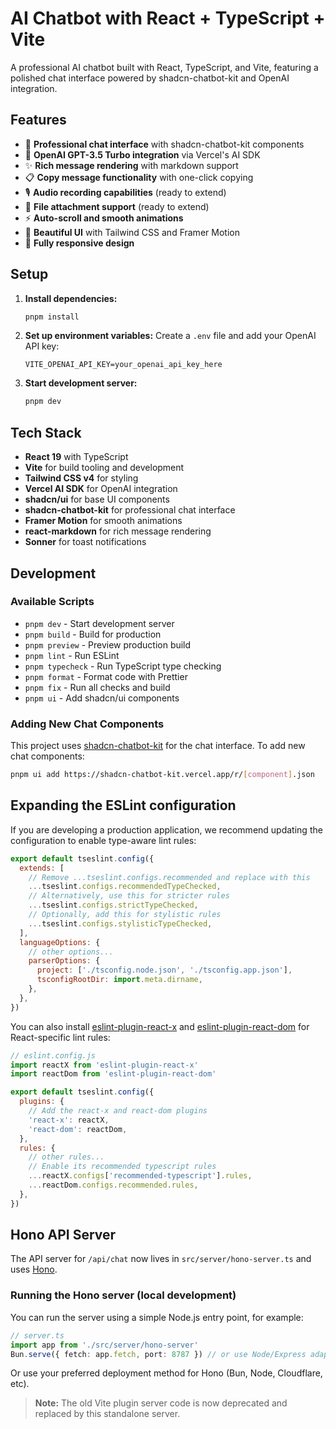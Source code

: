 # AI Chatbot with React + TypeScript + Vite

A professional AI chatbot built with React, TypeScript, and Vite, featuring a polished chat interface powered by shadcn-chatbot-kit and OpenAI integration.

## Features

- 💬 **Professional chat interface** with shadcn-chatbot-kit components
- 🤖 **OpenAI GPT-3.5 Turbo integration** via Vercel's AI SDK
- ✨ **Rich message rendering** with markdown support
- 📋 **Copy message functionality** with one-click copying
- 🎙️ **Audio recording capabilities** (ready to extend)
- 📎 **File attachment support** (ready to extend)
- ⚡ **Auto-scroll and smooth animations**
- 🎨 **Beautiful UI** with Tailwind CSS and Framer Motion
- 📱 **Fully responsive design**

## Setup

1. **Install dependencies:**

   ```bash
   pnpm install
   ```

2. **Set up environment variables:**
   Create a `.env` file and add your OpenAI API key:

   ```
   VITE_OPENAI_API_KEY=your_openai_api_key_here
   ```

3. **Start development server:**
   ```bash
   pnpm dev
   ```

## Tech Stack

- **React 19** with TypeScript
- **Vite** for build tooling and development
- **Tailwind CSS v4** for styling
- **Vercel AI SDK** for OpenAI integration
- **shadcn/ui** for base UI components
- **shadcn-chatbot-kit** for professional chat interface
- **Framer Motion** for smooth animations
- **react-markdown** for rich message rendering
- **Sonner** for toast notifications

## Development

### Available Scripts

- `pnpm dev` - Start development server
- `pnpm build` - Build for production
- `pnpm preview` - Preview production build
- `pnpm lint` - Run ESLint
- `pnpm typecheck` - Run TypeScript type checking
- `pnpm format` - Format code with Prettier
- `pnpm fix` - Run all checks and build
- `pnpm ui` - Add shadcn/ui components

### Adding New Chat Components

This project uses [shadcn-chatbot-kit](https://shadcn-chatbot-kit.vercel.app/) for the chat interface. To add new chat components:

```bash
pnpm ui add https://shadcn-chatbot-kit.vercel.app/r/[component].json
```

## Expanding the ESLint configuration

If you are developing a production application, we recommend updating the configuration to enable type-aware lint rules:

```js
export default tseslint.config({
  extends: [
    // Remove ...tseslint.configs.recommended and replace with this
    ...tseslint.configs.recommendedTypeChecked,
    // Alternatively, use this for stricter rules
    ...tseslint.configs.strictTypeChecked,
    // Optionally, add this for stylistic rules
    ...tseslint.configs.stylisticTypeChecked,
  ],
  languageOptions: {
    // other options...
    parserOptions: {
      project: ['./tsconfig.node.json', './tsconfig.app.json'],
      tsconfigRootDir: import.meta.dirname,
    },
  },
})
```

You can also install [eslint-plugin-react-x](https://github.com/Rel1cx/eslint-react/tree/main/packages/plugins/eslint-plugin-react-x) and [eslint-plugin-react-dom](https://github.com/Rel1cx/eslint-react/tree/main/packages/plugins/eslint-plugin-react-dom) for React-specific lint rules:

```js
// eslint.config.js
import reactX from 'eslint-plugin-react-x'
import reactDom from 'eslint-plugin-react-dom'

export default tseslint.config({
  plugins: {
    // Add the react-x and react-dom plugins
    'react-x': reactX,
    'react-dom': reactDom,
  },
  rules: {
    // other rules...
    // Enable its recommended typescript rules
    ...reactX.configs['recommended-typescript'].rules,
    ...reactDom.configs.recommended.rules,
  },
})
```

## Hono API Server

The API server for `/api/chat` now lives in `src/server/hono-server.ts` and uses [Hono](https://hono.dev/).

### Running the Hono server (local development)

You can run the server using a simple Node.js entry point, for example:

```ts
// server.ts
import app from './src/server/hono-server'
Bun.serve({ fetch: app.fetch, port: 8787 }) // or use Node/Express adapter
```

Or use your preferred deployment method for Hono (Bun, Node, Cloudflare, etc).

> **Note:** The old Vite plugin server code is now deprecated and replaced by this standalone server.
